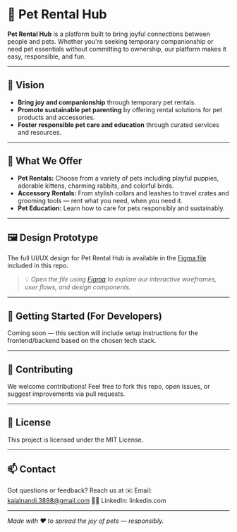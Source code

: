 # 🐾 Pet Rental Hub

**Pet Rental Hub** is a platform built to bring joyful connections between people and pets. Whether you're seeking temporary companionship or need pet essentials without committing to ownership, our platform makes it easy, responsible, and fun.

---

## 🌟 Vision

- **Bring joy and companionship** through temporary pet rentals.
- **Promote sustainable pet parenting** by offering rental solutions for pet products and accessories.
- **Foster responsible pet care and education** through curated services and resources.

---

## 🐶 What We Offer

- **Pet Rentals:** Choose from a variety of pets including playful puppies, adorable kittens, charming rabbits, and colorful birds.
- **Accessory Rentals:** From stylish collars and leashes to travel crates and grooming tools — rent what you need, when you need it.
- **Pet Education:** Learn how to care for pets responsibly and sustainably.

---

## 🖼️ Design Prototype

The full UI/UX design for Pet Rental Hub is available in the [Figma file](./PetRentalHub_Figma_File.fig) included in this repo.

> 💡 *Open the file using [Figma](https://www.figma.com/) to explore our interactive wireframes, user flows, and design components.*

---

## 🚀 Getting Started (For Developers)

Coming soon — this section will include setup instructions for the frontend/backend based on the chosen tech stack.

---

## 🤝 Contributing

We welcome contributions! Feel free to fork this repo, open issues, or suggest improvements via pull requests.

---

## 📄 License

This project is licensed under the MIT License.

---

## 📫 Contact

Got questions or feedback? Reach us at 
✉️ Email: kajalnandi.3898@gmail.com
🧑‍💼 LinkedIn: linkedin.com


---

*Made with ❤️ to spread the joy of pets — responsibly.*

